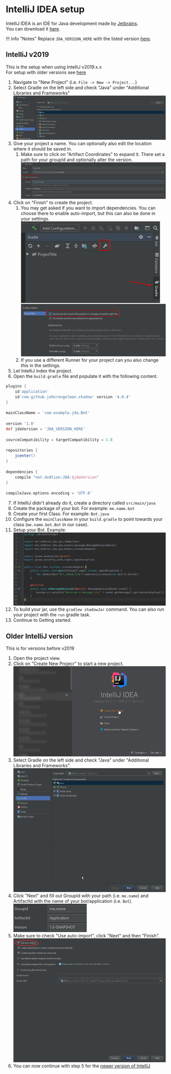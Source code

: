 [Jetbrains]: https://jetbrains.com/
[download]: https://jetbrains.com/idea/

# IntelliJ IDEA setup
IntelliJ IDEA is an IDE for Java development made by [Jetbrains].  
You can download it [here][download].

!!! info "Notes"
    Replace `JDA_VERSION_HERE` with the listed version [here](../index.md).

## IntelliJ v2019
This is the setup when using IntelliJ v2019.x.x  
For setup with older versions see [here](#older-intellij-version)

1. Navigate to "New Project" (i.e. `File -> New -> Project...`)
2. Select Gradle on the left side and check "Java" under "Additional Libraries and Frameworks"  
![step 2](/assets/img/intellij/new_step_2.png)
3. Give your project a name. You can optionally also edit the location where it should be saved in.
    1. Make sure to click on "Artifact Coordinates" to expand it. There set a path for your groupId and optionally alter the version.
	![step 3.1](/assets/img/intellij/new_step_3_1.png)
4. Click on "Finish" to create the project.
    1. You may get asked if you want to import dependencies. You can choose there to enable auto-import, but this can also be done in your settings.  
	![step 4.1 a](/assets/img/intellij/new_step_4_1_a.png)  
	![step 4.1 b](/assets/img/intellij/new_step_4_1_b.png)
    2. If you use a different Runner for your project can you also change this in the settings.
5. Let IntelliJ index the project.
6. Open the `build.gradle` file and populate it with the following content.  
```gradle
plugins {
    id'application'
    id'com.github.johnrengelman.shadow' version '4.0.4'
}

mainClassName = 'com.example.jda.Bot'

version '1.0'
def jdaVersion = 'JDA_VERSION_HERE'

sourceCompatibility = targetCompatibility = 1.8

repositories {
    jcenter()
}

dependencies {
    compile "net.dv8tion:JDA:$jdaVersion"
}

compileJava.options.encoding = 'UTF-8'
```
7. If IntelliJ didn't already do it, create a directory called `src/main/java`
8. Create the package of your bot. For example: `me.name.bot`
9. Create your first Class. For example: `Bot.java`
10. Configure the `mainClassName` in your `build.gradle` to point towards your class (`me.name.bot.Bot` in our case).
11. Setup your Bot. Example:  
	![step 11](/assets/img/intellij/new_step_11.png)
12. To build your jar, use the `gradlew shadowJar` command. You can also run your project with the `run` gradle task.
13. Continue to Getting started.

## Older IntelliJ version
This is for versions before v2019

1. Open the project view.
2. Click on "Create New Projecr" to start a new project.  
![step 2](/assets/img/intellij/old_step_2.png)
3. Select Gradle on the left side and check "Java" under "Additional Libraries and Frameworks".  
![step 3](/assets/img/intellij/old_step_3.png)
4. Click "Next" and fill out GroupId with your path (i.e. `me.name`) and ArtifactId with the name of your bot/application (i.e. `Bot`).  
![step 4](/assets/img/intellij/old_step_4.png)
5. Make sure to check "Use auto-import", click "Next" and then "Finish".  
![step 5](/assets/img/intellij/old_step_5.png)
6. You can now continue with step 5 for the [newer version of IntelliJ](#intellij-v2019)